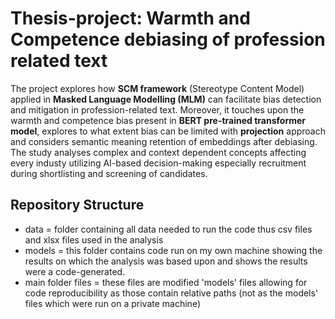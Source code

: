 # Thesis-project: Warmth and Competence debiasing of profession related text

The project explores how **SCM framework** (Stereotype Content Model) applied in **Masked Language Modelling (MLM)** can facilitate bias detection and mitigation in profession-related text. Moreover, it touches upon the warmth and competence bias present in **BERT pre-trained transformer model**, explores to what extent bias can be limited with **projection** approach and considers semantic meaning retention of embeddings after debiasing. The study analyses complex and context dependent concepts affecting every industy utilizing AI-based decision-making especially recruitment during shortlisting and screening of candidates.

## Repository Structure 
- data = folder containing all data needed to run the code thus csv files and xlsx files used in the analysis
- models = this folder contains code run on my own machine showing the results on which the analysis was based upon and shows the results were a code-generated.
-  main folder files = these files are modified 'models' files allowing for code reproducibility as those contain relative paths (not as the models' files which were run on a private machine)
